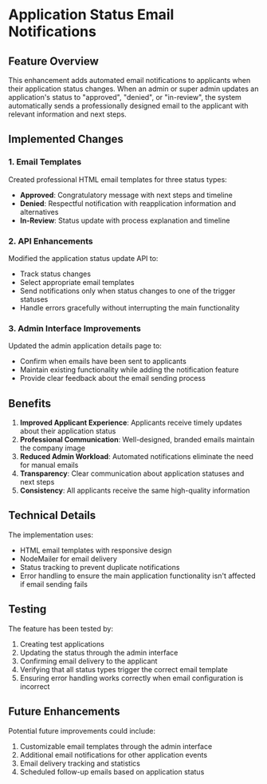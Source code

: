 # Application Status Email Notifications

## Feature Overview

This enhancement adds automated email notifications to applicants when their application status changes. When an admin or super admin updates an application's status to "approved", "denied", or "in-review", the system automatically sends a professionally designed email to the applicant with relevant information and next steps.

## Implemented Changes

### 1. Email Templates

Created professional HTML email templates for three status types:

- **Approved**: Congratulatory message with next steps and timeline
- **Denied**: Respectful notification with reapplication information and alternatives
- **In-Review**: Status update with process explanation and timeline

### 2. API Enhancements

Modified the application status update API to:

- Track status changes
- Select appropriate email templates
- Send notifications only when status changes to one of the trigger statuses
- Handle errors gracefully without interrupting the main functionality

### 3. Admin Interface Improvements

Updated the admin application details page to:
- Confirm when emails have been sent to applicants
- Maintain existing functionality while adding the notification feature
- Provide clear feedback about the email sending process

## Benefits

1. **Improved Applicant Experience**: Applicants receive timely updates about their application status
2. **Professional Communication**: Well-designed, branded emails maintain the company image
3. **Reduced Admin Workload**: Automated notifications eliminate the need for manual emails
4. **Transparency**: Clear communication about application statuses and next steps
5. **Consistency**: All applicants receive the same high-quality information

## Technical Details

The implementation uses:
- HTML email templates with responsive design
- NodeMailer for email delivery
- Status tracking to prevent duplicate notifications
- Error handling to ensure the main application functionality isn't affected if email sending fails

## Testing

The feature has been tested by:
1. Creating test applications
2. Updating the status through the admin interface
3. Confirming email delivery to the applicant
4. Verifying that all status types trigger the correct email template
5. Ensuring error handling works correctly when email configuration is incorrect

## Future Enhancements

Potential future improvements could include:
1. Customizable email templates through the admin interface
2. Additional email notifications for other application events
3. Email delivery tracking and statistics
4. Scheduled follow-up emails based on application status
